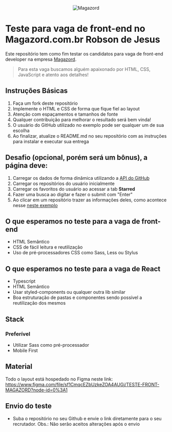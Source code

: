 <div align='center'>
 
![Magazord](image/logo-magazord.png)
 
 </div>

# Teste para vaga de front-end no Magazord.com.br Robson de Jesus
Este repositório tem como fim testar os candidatos para vaga de front-end developer na empresa [Magazord](https://magazord.com.br).
> Para esta vaga buscamos alguém apaixonado por HTML, CSS, JavaScript e atento aos detalhes!


## Instruções Básicas
1. Faça um fork deste repositório
2. Implemente o HTML e CSS de forma que fique fiel ao layout
3. Atenção com espaçamentos e tamanhos de fonte
4. Qualquer contribuição para melhorar o resultado será bem vinda!
5. O usuário do GitHub utilizado no exemplo pode ser qualquer um de sua escolha
6. Ao finalizar, atualize o README.md no seu repositório com as instruções para instalar e executar sua entrega

## Desafio (opcional, porém será um bônus), a página deve:
1. Carregar os dados de forma dinâmica utilizando a [API do GitHub](https://developer.github.com/v3/)
2. Carregar os repositórios do usuário inicialmente
3. Carregar os favoritos do usuário ao acessar a tab **Starred**
4. Fazer uma busca ao digitar e fazer o submit com "Enter"
5. Ao clicar em um repositório trazer as informações deles, como acontece nesse [neste exemplo](https://github-explorer.gabrielcordeiro.dev/repository/facebook/react)

## O que esperamos no teste para a vaga de front-end
* HTML Semântico
* CSS de fácil leitura e reutilização
* Uso de pré-processadores CSS como Sass, Less ou Stylus

## O que esperamos no teste para a vaga de React
* Typescript
* HTML Semântico
* Usar styled-components ou qualquer outra lib similar
* Boa estruturação de pastas e componentes sendo possível a reutilização dos mesmos

## Stack
### Preferível
* Utilizar Sass como pré-processador
* Mobile First

## Material
Todo o layout está hospedado no Figma neste link: 
https://www.figma.com/file/sf1CmqcEZbUzkeZOA4AUGj/TESTE-FRONT-MAGAZORD?node-id=0%3A1

## Envio do teste
* Suba o repositório no seu Github e envie o link diretamente para o seu recrutador. Obs.: Não serão aceitos alterações após o envio
